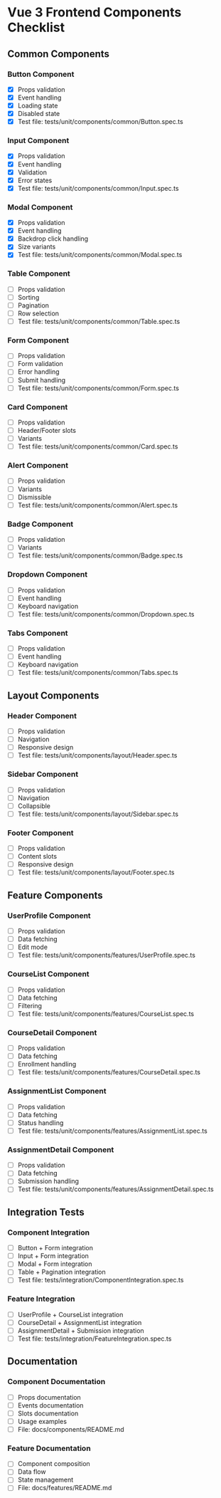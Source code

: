 # Vue 3 Frontend Components Checklist

## Common Components

### Button Component
- [x] Props validation
- [x] Event handling
- [x] Loading state
- [x] Disabled state
- [x] Test file: tests/unit/components/common/Button.spec.ts

### Input Component
- [x] Props validation
- [x] Event handling
- [x] Validation
- [x] Error states
- [x] Test file: tests/unit/components/common/Input.spec.ts

### Modal Component
- [x] Props validation
- [x] Event handling
- [x] Backdrop click handling
- [x] Size variants
- [x] Test file: tests/unit/components/common/Modal.spec.ts

### Table Component
- [ ] Props validation
- [ ] Sorting
- [ ] Pagination
- [ ] Row selection
- [ ] Test file: tests/unit/components/common/Table.spec.ts

### Form Component
- [ ] Props validation
- [ ] Form validation
- [ ] Error handling
- [ ] Submit handling
- [ ] Test file: tests/unit/components/common/Form.spec.ts

### Card Component
- [ ] Props validation
- [ ] Header/Footer slots
- [ ] Variants
- [ ] Test file: tests/unit/components/common/Card.spec.ts

### Alert Component
- [ ] Props validation
- [ ] Variants
- [ ] Dismissible
- [ ] Test file: tests/unit/components/common/Alert.spec.ts

### Badge Component
- [ ] Props validation
- [ ] Variants
- [ ] Test file: tests/unit/components/common/Badge.spec.ts

### Dropdown Component
- [ ] Props validation
- [ ] Event handling
- [ ] Keyboard navigation
- [ ] Test file: tests/unit/components/common/Dropdown.spec.ts

### Tabs Component
- [ ] Props validation
- [ ] Event handling
- [ ] Keyboard navigation
- [ ] Test file: tests/unit/components/common/Tabs.spec.ts

## Layout Components

### Header Component
- [ ] Props validation
- [ ] Navigation
- [ ] Responsive design
- [ ] Test file: tests/unit/components/layout/Header.spec.ts

### Sidebar Component
- [ ] Props validation
- [ ] Navigation
- [ ] Collapsible
- [ ] Test file: tests/unit/components/layout/Sidebar.spec.ts

### Footer Component
- [ ] Props validation
- [ ] Content slots
- [ ] Responsive design
- [ ] Test file: tests/unit/components/layout/Footer.spec.ts

## Feature Components

### UserProfile Component
- [ ] Props validation
- [ ] Data fetching
- [ ] Edit mode
- [ ] Test file: tests/unit/components/features/UserProfile.spec.ts

### CourseList Component
- [ ] Props validation
- [ ] Data fetching
- [ ] Filtering
- [ ] Test file: tests/unit/components/features/CourseList.spec.ts

### CourseDetail Component
- [ ] Props validation
- [ ] Data fetching
- [ ] Enrollment handling
- [ ] Test file: tests/unit/components/features/CourseDetail.spec.ts

### AssignmentList Component
- [ ] Props validation
- [ ] Data fetching
- [ ] Status handling
- [ ] Test file: tests/unit/components/features/AssignmentList.spec.ts

### AssignmentDetail Component
- [ ] Props validation
- [ ] Data fetching
- [ ] Submission handling
- [ ] Test file: tests/unit/components/features/AssignmentDetail.spec.ts

## Integration Tests

### Component Integration
- [ ] Button + Form integration
- [ ] Input + Form integration
- [ ] Modal + Form integration
- [ ] Table + Pagination integration
- [ ] Test file: tests/integration/ComponentIntegration.spec.ts

### Feature Integration
- [ ] UserProfile + CourseList integration
- [ ] CourseDetail + AssignmentList integration
- [ ] AssignmentDetail + Submission integration
- [ ] Test file: tests/integration/FeatureIntegration.spec.ts

## Documentation

### Component Documentation
- [ ] Props documentation
- [ ] Events documentation
- [ ] Slots documentation
- [ ] Usage examples
- [ ] File: docs/components/README.md

### Feature Documentation
- [ ] Component composition
- [ ] Data flow
- [ ] State management
- [ ] File: docs/features/README.md 